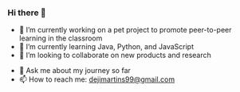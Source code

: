 ### Hi there 👋

<!-- **dejmartins/dejmartins** is a ✨ _special_ ✨ repository because its `README.md` (this file) appears on your GitHub profile. -->

<!-- Here are some ideas to get you started: -->

- 🔭 I’m currently working on a pet project to promote peer-to-peer learning in the classroom
- 🌱 I’m currently learning Java, Python, and JavaScript
- 👯 I’m looking to collaborate on new products and research
<!-- - 🤔 I’m looking for help with ... -->
- 💬 Ask me about my journey so far
- 📫 How to reach me: dejimartins99@gmail.com
<!-- - 😄 Pronouns: ... -->
<!-- - ⚡ Fun fact: ... -->
